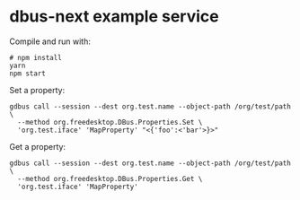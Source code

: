 # dbus-next example service

Compile and run with:

```
# npm install
yarn
npm start
```

Set a property:

```
gdbus call --session --dest org.test.name --object-path /org/test/path \
  --method org.freedesktop.DBus.Properties.Set \
  'org.test.iface' 'MapProperty' "<{'foo':<'bar'>}>"
```

Get a property:

```
gdbus call --session --dest org.test.name --object-path /org/test/path \
  --method org.freedesktop.DBus.Properties.Get \
  'org.test.iface' 'MapProperty'
```